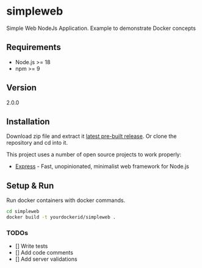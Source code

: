 # simpleweb

Simple Web NodeJs Application. Example to demonstrate Docker concepts

## Requirements

- Node.js >= 18
- npm >= 9

## Version

2.0.0

## Installation

Download zip file and extract it [latest pre-built release](https://github.com/reysmerwvr/simpleweb). Or clone the repository and cd into it.

This project uses a number of open source projects to work properly:

- [Express] - Fast, unopinionated, minimalist web framework for Node.js

## Setup & Run

Run docker containers with docker commands.

```bash
cd simpleweb
docker build -t yourdockerid/simpleweb .
```

### TODOs

- [] Write tests
- [] Add code comments
- [] Add server validations

[//]: # "These are reference links used in the body of this note and get stripped out when the markdown processor does 
its job. There is no need to format nicely because it shouldn't be seen. Thanks SO - http://stackoverflow.com/questions/4823468/store-comments-in-markdown-syntax"
[Express]: https://expressjs.com/
